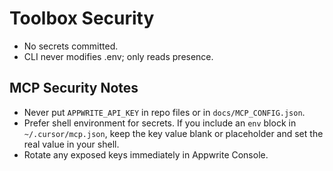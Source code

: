 # Toolbox Security

- No secrets committed.
- CLI never modifies .env; only reads presence.

## MCP Security Notes
- Never put `APPWRITE_API_KEY` in repo files or in `docs/MCP_CONFIG.json`.
- Prefer shell environment for secrets. If you include an `env` block in `~/.cursor/mcp.json`, keep the key value blank or placeholder and set the real value in your shell.
- Rotate any exposed keys immediately in Appwrite Console.
